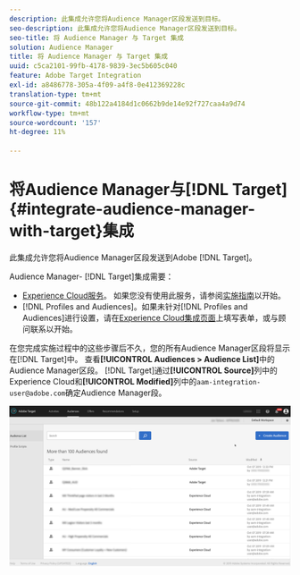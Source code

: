 ```yaml
---
description: 此集成允许您将Audience Manager区段发送到目标。
seo-description: 此集成允许您将Audience Manager区段发送到目标。
seo-title: 将 Audience Manager 与 Target 集成
solution: Audience Manager
title: 将 Audience Manager 与 Target 集成
uuid: c5ca2101-99fb-4178-9839-3ec5b605c040
feature: Adobe Target Integration
exl-id: a8486778-305a-4f09-a4f8-0e412369228c
translation-type: tm+mt
source-git-commit: 48b122a4184d1c0662b9de14e92f727caa4a9d74
workflow-type: tm+mt
source-wordcount: '157'
ht-degree: 11%

---
```


# 将Audience Manager与[!DNL Target] {#integrate-audience-manager-with-target}集成

此集成允许您将Audience Manager区段发送到Adobe [!DNL Target]。

Audience Manager- [!DNL Target]集成需要：

* [Experience Cloud服务](https://docs.adobe.com/content/help/zh-Hans/id-service/using/home.html)。 如果您没有使用此服务，请参阅[实施指南](https://docs.adobe.com/content/help/en/id-service/using/implementation/implementation-guides.html)以开始。
* [!DNL Profiles and Audiences]。如果未针对[!DNL Profiles and Audiences]进行设置，请在[Experience Cloud集成页面](https://adobe.allegiancetech.com/cgi-bin/qwebcorporate.dll?idx=X8SVES)上填写表单，或与顾问联系以开始。

在您完成实施过程中的这些步骤后不久，您的所有Audience Manager区段将显示在[!DNL Target]中。 查看&#x200B;**[!UICONTROL Audiences > Audience List]**&#x200B;中的Audience Manager区段。 [!DNL Target]通过&#x200B;**[!UICONTROL Source]**&#x200B;列中的Experience Cloud和&#x200B;**[!UICONTROL Modified]**&#x200B;列中的`aam-integration-user@adobe.com`确定Audience Manager段。

![](../assets/target.png)
